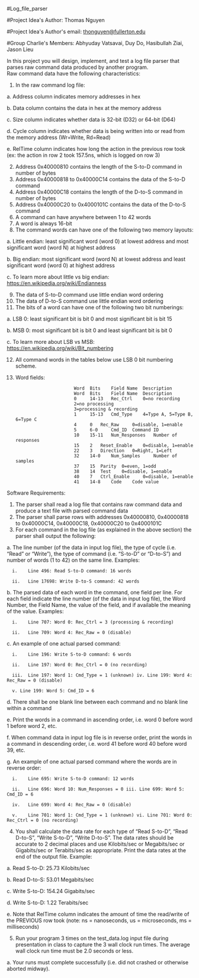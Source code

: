 #Log_file_parser

#Project Idea's Author: Thomas Nguyen

#Project Idea's Author's email: thonguyen@fullerton.edu

#Group Charlie's Members: Abhyuday Vatsavai, Duy Do, Hasibullah Ziai, Jason Lieu

In this project you will design, implement, and test a log file parser that parses raw command data produced by another program.   
Raw command data have the following characteristics: 
1.	In the raw command log file: 
 
   a.	Address column indicates memory addresses in hex 

   b.	Data column contains the data in hex at the memory address 

   c.	Size column indicates whether data is 32-bit (D32) or 64-bit (D64) 

   d.	Cycle column indicates whether data is being written into or read from the memory address (Wr=Write, Rd=Read) 

   e.	RelTime column indicates how long the action in the previous row took (ex: the action in row 2 took 157.5ns, which is logged on row 3) 

2.	Address 0x40000810 contains the length of the S-to-D command in number of bytes 
3.  Address 0x40000818 to 0x40000C14 contains the data of the S-to-D command 
4.	Address 0x40000C18 contains the length of the D-to-S command in number of bytes 
5.	Address 0x40000C20 to 0x4000101C contains the data of the D-to-S command 
6.	A command can have anywhere between 1 to 42 words 
7.	A word is always 16-bit 
8.	The command words can have one of the following two memory layouts: 
  
  a.	Little endian: least significant word (word 0) at lowest address and most significant word (word N) at highest address 

  b.	Big endian: most significant word (word N) at lowest address and least significant word 
    (word 0) at highest address 

  c.	To learn more about little vs big endian: https://en.wikipedia.org/wiki/Endianness  

9.	The data of S-to-D command use little endian word ordering 
10. The data of D-to-S command use little endian word ordering 
11.	The bits of a word can have one of the following two bit numberings: 

  a.	LSB 0: least significant bit is bit 0 and most significant bit is bit 15 

  b.	MSB 0: most significant bit is bit 0 and least significant bit is bit 0 

  c.	To learn more about LSB vs MSB: https://en.wikipedia.org/wiki/Bit_numbering   

12.	All command words in the tables below use LSB 0 bit numbering scheme. 
13.	Word fields: 

                              Word 	Bits 	Field Name 	Description 
                              Word 	Bits 	Field Name 	Description 
                              0 	14-13 	Rec_Ctrl 	0=no recording 
                              2=no processing 
                              3=processing & recording 
                              1 	15-13 	Cmd_Type 	4=Type A, 5=Type B, 6=Type C 
                              4 	0 	Rec_Raw 	0=disable, 1=enable 
                              5 	6-0 	Cmd_ID 	Command ID 
                              10 	15-11 	Num_Responses 	Number of responses 
                              15 	2 	Reset_Enable 	0=disable, 1=enable 
                              22 	3 	Direction 	0=Right, 1=Left 
                              32 	14-0 	Num_Samples 	Number of samples 
                              37 	15 	Parity 	0=even, 1=odd 
                              38 	14 	Test 	0=disable, 1=enable 
                              40 	7 	Ctrl_Enable 	0=disable, 1=enable 
                              41 	14-8 	Code 	Code value 

Software Requirements: 
1.	The parser shall read a log file that contains raw command data and produce a text file with parsed command data 
2.	The parser shall parse rows with addresses 0x40000810, 0x40000818 to 0x40000C14, 0x40000C18, 0x40000C20 to 0x4000101C 
3.	For each command in the log file (as explained in the above section) the parser shall output the following: 
  
  a.	The line number (of the data in input log file), the type of cycle (i.e. “Read” or “Write”), the type of command (i.e. “S-to-D” or “D-to-S”) and number of words (1 to 42) on the same line.  Examples:   
  
      i.	Line 496: Read S-to-D command: 16 words   

      ii.	Line 17698: Write D-to-S command: 42 words 
  
  b.	The parsed data of each word in the command, one field per line.  For each field indicate the line number (of the data in input log file), the Word Number, the Field Name, the value of the field, and if available the meaning of the value.  Examples:  
  
      i.	Line 707: Word 0: Rec_Ctrl = 3 (processing & recording) 
  
      ii.	Line 709: Word 4: Rec_Raw = 0 (disable) 
  
  c.	An example of one actual parsed command: 

      i.	Line 196: Write S-to-D command: 6 words 

      ii.	Line 197: Word 0: Rec_Ctrl = 0 (no recording) 

      iii.	Line 197: Word 1: Cmd_Type = 1 (unknown) iv. Line 199: Word 4: Rec_Raw = 0 (disable) 

      v. Line 199: Word 5: Cmd_ID = 6 
  
  d.	There shall be one blank line between each command and no blank line within a command 
  
  e.	Print the words in a command in ascending order, i.e. word 0 before word 1 before word 2, etc. 
  
  f.	When command data in input log file is in reverse order, print the words in a command in descending order, i.e. word 41 before word 40 before word 39, etc. 
  
  g.	An example of one actual parsed command where the words are in reverse order: 
    
      i.	Line 695: Write S-to-D command: 12 words 

      ii.	Line 696: Word 10: Num_Responses = 0 iii. Line 699: Word 5: Cmd_ID = 6  

      iv.	Line 699: Word 4: Rec_Raw = 0 (disable) 

      v.	Line 701: Word 1: Cmd_Type = 1 (unknown) vi. Line 701: Word 0: Rec_Ctrl = 0 (no recording) 

4.	You shall calculate the data rate for each type of “Read S-to-D”, “Read D-to-S”, “Write S-to-D”, “Write D-to-S”.  The data rates should be accurate to 2 decimal places and use Kilobits/sec or Megabits/sec or Gigabits/sec or Terabits/sec as appropriate.  Print the data rates at the end of the output file.  Example: 

  a.	Read S-to-D: 25.73 Kilobits/sec 
  
  b.	Read D-to-S: 53.01 Megabits/sec 
  
  c.	Write S-to-D: 154.24 Gigabits/sec 
  
  d.	Write S-to-D: 1.22 Terabits/sec 
  
  e.	Note that RelTime column indicates the amount of time the read/write of the PREVIOUS row took (note: ns = nanoseconds, us = microseconds, ms = milliseconds) 
  
5.	Run your program 3 times on the test_data.log input file during presentation in class to capture the 3 wall clock run times.  The average wall clock run time must be 2.0 seconds or less. 
  
  a.	Your runs must complete successfully (i.e. did not crashed or otherwise aborted midway). 

